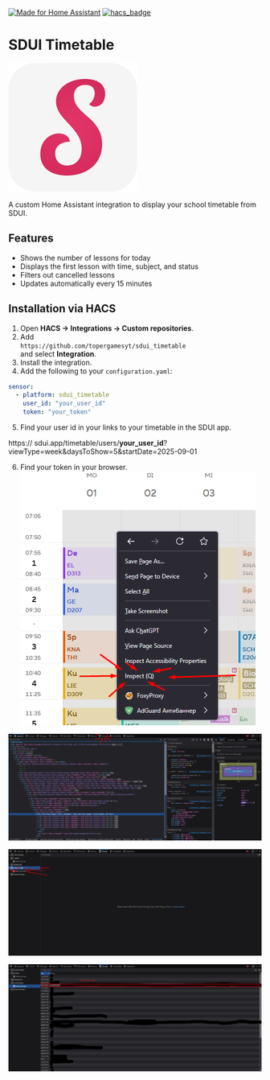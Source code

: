 [![Made for Home Assistant](https://img.shields.io/badge/Made%20for-Home%20Assistant-blue?style=for-the-badge&logo=homeassistant)](https://www.home-assistant.io/)
[![hacs_badge](https://img.shields.io/badge/HACS-Default-orange.svg?style=for-the-badge)](https://github.com/hacs/integration)

# SDUI Timetable
![Logo](/assets/logo.png)

A custom Home Assistant integration to display your school timetable from SDUI.

## Features
- Shows the number of lessons for today
- Displays the first lesson with time, subject, and status
- Filters out cancelled lessons
- Updates automatically every 15 minutes

## Installation via HACS
1. Open **HACS → Integrations → Custom repositories**.
2. Add  
   `https://github.com/topergamesyt/sdui_timetable`  
   and select **Integration**.
3. Install the integration.
4. Add the following to your `configuration.yaml`:

```yaml
sensor:
  - platform: sdui_timetable
    user_id: "your_user_id"
    token: "your_token"
```
5. Find your user id in your links to your timetable in the SDUI app.

https:// sdui.app/timetable/users/**your_user_id**?viewType=week&daysToShow=5&startDate=2025-09-01

6. Find your token in your browser.
![1](/assets/1.png)

![2](/assets/2.png)

![3](/assets/3.png)

![4](/assets/4.png)